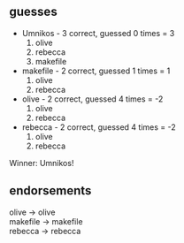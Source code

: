 ## guesses

- Umnikos - 3 correct, guessed 0 times = 3
    1. olive
    2. rebecca
    3. makefile
- makefile - 2 correct, guessed 1 times = 1
    1. olive
    2. rebecca
- olive - 2 correct, guessed 4 times = -2
    1. olive
    2. rebecca
- rebecca - 2 correct, guessed 4 times = -2
    1. olive
    2. rebecca


Winner: Umnikos!

## endorsements

olive -> olive  
makefile -> makefile  
rebecca -> rebecca  
